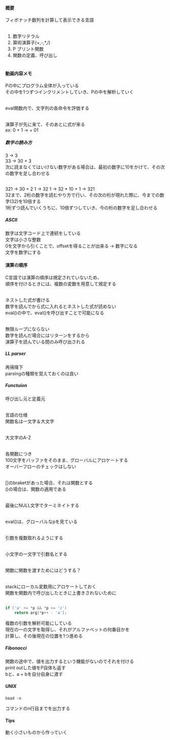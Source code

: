 #### 概要
フィボナッチ数列を計算して表示できる言語</br></br>

1. 数字リテラル</br>
2. 算術演算子(+,-,*,/)</br>
3. P プリント関数</br>
4. 関数の定義、呼び出し</br></br>


#### 動画内容メモ
Pの中にプログラム全体が入っている</br>
その中を1つずつインクリメントしていき、Pの中を解析していく</br></br>

eval関数内で、文字列の各命令を評価する</br></br>

演算子が先に来て、そのあとに式が来る</br>
ex: 0 + 1 -> + 01

##### 数字の読み方
3 -> 3</br>
33 -> 30 + 3</br>
次に読まなくてはいけない数字がある場合は、最初の数字に10をかけて、その次の数字を足し合わせる</br></br>

321 -> 30 + 2 1 -> 32 1 -> 32 * 10 + 1 -> 321</br>
32まで、2桁の数字を読むやり方で行い、その次の桁が現れた際に、今までの数字(32)を10倍する</br>
1桁ずつ読んでいくうちに、10倍ずつしていき、今の桁の数字を足し合わせる</br>

##### ASCII
数字は文字コード上で連続をしている</br>
文字は小さな整数</br>
0を文字から引くことで、offsetを得ることが出来る -> 数字になる</br>
文字を数字にする</br>

#### 演算の順序
C言語では演算の順序は規定されていないため、</br>
順序を付けるときには、複数の変数を用意して規定する</br></br>

ネストした式が書ける</br>
数字を読んでから式に入れるとネストした式が読めない</br>
eval()の中で、eval()を呼び出すことで可能になる</br></br>

無限ループにならない</br>
数字を読んだ場合にはリターンをするから</br>
演算子を読んでいる間のみ呼び出される</br>

##### LL parser
再帰降下</br>
parsingの種類を覚えておくのは良い

##### Functuion
呼び出し元と定義元</br></br>

言語の仕様</br>
関数名は一文字＆大文字</br></br>

大文字のA-Z</br></br>

各関数につき</br>
100文字をバッファをそのまま、グローバルにアロケートする</br>
オーバーフローのチェックはしない</br></br>

[]のbraketがあった場合、それは関数とする</br>
()の場合は、関数の適用である</br></br>

最後にNULL文字でターミネイトする</br></br>

eval()は、グローバルなpを見ている</br></br>


引数を複数取れるようにする</br></br>

小文字の一文字で引数名とする</br></br>

関数に関数を渡すためにはどうする？</br></br>

stackにローカル変数用にアロケートしておく</br>
関数を関数内で呼び出したときに上書きされないために</br></br>

```c
if ('a' <= *p && *p <= 'z')
    return arg[*p++ - 'a'];
```
複数の引数を解析可能にしている</br>
現在の一の文字を取得し、それがアルファベットの何番目かを</br>
計算し、その後現在の位置を1つ進める

##### Fibonacci
関数の途中で、値を出力するという機能がないのでそれを付ける</br>
print outした値をP自体も返す</br>
bと、a + bを自分自身に渡す</br>

##### UNIX
```shell
head -n
```
コマンドのn行目までを出力する

#### Tips
動く小さいものから作っていく